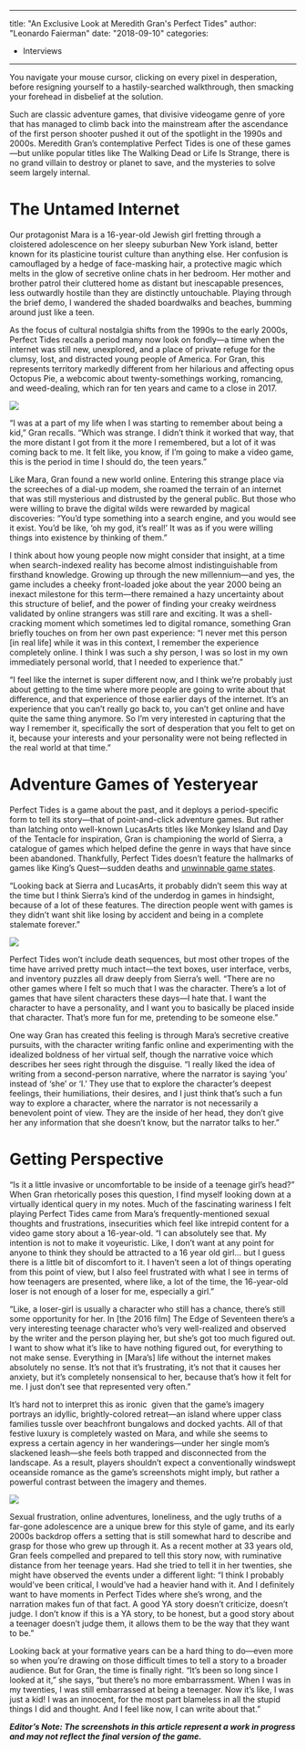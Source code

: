 
---
title: "An Exclusive Look at Meredith Gran's Perfect Tides"
author: "Leonardo Faierman"
date: "2018-09-10"
categories:
- Interviews
---

You navigate your mouse cursor, clicking on every pixel in desperation, before resigning yourself to a hastily-searched walkthrough, then smacking your forehead in disbelief at the solution.

Such are classic adventure games, that divisive videogame genre of yore that has managed to climb back into the mainstream after the ascendance of the first person shooter pushed it out of the spotlight in the 1990s and 2000s. Meredith Gran’s contemplative Perfect Tides is one of these games—but unlike popular titles like The Walking Dead or Life Is Strange, there is no grand villain to destroy or planet to save, and the mysteries to solve seem largely internal.

# The Untamed Internet

Our protagonist Mara is a 16-year-old Jewish girl fretting through a cloistered adolescence on her sleepy suburban New York island, better known for its plasticine tourist culture than anything else. Her confusion is camouflaged by a hedge of face-masking hair, a protective magic which melts in the glow of secretive online chats in her bedroom. Her mother and brother patrol their cluttered home as distant but inescapable presences, less outwardly hostile than they are distinctly untouchable. Playing through the brief demo, I wandered the shaded boardwalks and beaches, bumming around just like a teen.

As the focus of cultural nostalgia shifts from the 1990s to the early 2000s, Perfect Tides recalls a period many now look on fondly—a time when the internet was still new, unexplored, and a place of private refuge for the clumsy, lost, and distracted young people of America. For Gran, this represents territory markedly different from her hilarious and affecting opus Octopus Pie, a webcomic about twenty-somethings working, romancing, and weed-dealing, which ran for ten years and came to a close in 2017.

![](https://i1.wp.com/vrvblog.co/wp-content/uploads/2018/10/PerfectTides-FuckThis.png?resize=1170%2C875&#038;ssl=1)

“I was at a part of my life when I was starting to remember about being a kid,” Gran recalls. “Which was strange. I didn’t think it worked that way, that the more distant I got from it the more I remembered, but a lot of it was coming back to me. It felt like, you know, if I’m going to make a video game, this is the period in time I should do, the teen years.”

Like Mara, Gran found a new world online. Entering this strange place via the screeches of a dial-up modem, she roamed the terrain of an internet that was still mysterious and distrusted by the general public. But those who were willing to brave the digital wilds were rewarded by magical discoveries: “You’d type something into a search engine, and you would see it exist. You’d be like, ‘oh my god, it’s real!’ It was as if you were willing things into existence by thinking of them.”

I think about how young people now might consider that insight, at a time when search-indexed reality has become almost indistinguishable from firsthand knowledge. Growing up through the new millennium—and yes, the game includes a cheeky front-loaded joke about the year 2000 being an inexact milestone for this term—there remained a hazy uncertainty about this structure of belief, and the power of finding your creaky weirdness validated by online strangers was still rare and exciting. It was a shell-cracking moment which sometimes led to digital romance, something Gran briefly touches on from her own past experience: “I never met this person [in real life] while it was in this context, I remember the experience completely online. I think I was such a shy person, I was so lost in my own immediately personal world, that I needed to experience that.”

“I feel like the internet is super different now, and I think we’re probably just about getting to the time where more people are going to write about that difference, and that experience of those earlier days of the internet. It’s an experience that you can’t really go back to, you can’t get online and have quite the same thing anymore. So I’m very interested in capturing that the way I remember it, specifically the sort of desperation that you felt to get on it, because your interests and your personality were not being reflected in the real world at that time.”

# Adventure Games of Yesteryear

Perfect Tides is a game about the past, and it deploys a period-specific form to tell its story—that of point-and-click adventure games. But rather than latching onto well-known LucasArts titles like Monkey Island and Day of the Tentacle for inspiration, Gran is championing the world of Sierra, a catalogue of games which helped define the genre in ways that have since been abandoned. Thankfully, Perfect Tides doesn’t feature the hallmarks of games like King’s Quest—sudden deaths and [unwinnable game states](https://tvtropes.org/pmwiki/pmwiki.php/UnwinnableByDesign/Sierra).

“Looking back at Sierra and LucasArts, it probably didn’t seem this way at the time but I think Sierra’s kind of the underdog in games in hindsight, because of a lot of these features. The direction people went with games is they didn’t want shit like losing by accident and being in a complete stalemate forever.”

![](https://i0.wp.com/vrvblog.co/wp-content/uploads/2018/10/PerfectTides-Bedroom.png?resize=1170%2C878&#038;ssl=1)

Perfect Tides won’t include death sequences, but most other tropes of the time have arrived pretty much intact—the text boxes, user interface, verbs, and inventory puzzles all draw deeply from Sierra’s well. “There are no other games where I felt so much that I was the character. There’s a lot of games that have silent characters these days—I hate that. I want the character to have a personality, and I want you to basically be placed inside that character. That’s more fun for me, pretending to be someone else.”

One way Gran has created this feeling is through Mara’s secretive creative pursuits, with the character writing fanfic online and experimenting with the idealized boldness of her virtual self, though the narrative voice which describes her sees right through the disguise. “I really liked the idea of writing from a second-person narrative, where the narrator is saying ‘you’ instead of ‘she’ or ‘I.’ They use that to explore the character’s deepest feelings, their humiliations, their desires, and I just think that’s such a fun way to explore a character, where the narrator is not necessarily a benevolent point of view. They are the inside of her head, they don’t give her any information that she doesn’t know, but the narrator talks to her.”

# Getting Perspective

“Is it a little invasive or uncomfortable to be inside of a teenage girl’s head?” When Gran rhetorically poses this question, I find myself looking down at a virtually identical query in my notes. Much of the fascinating wariness I felt playing Perfect Tides came from Mara’s frequently-mentioned sexual thoughts and frustrations, insecurities which feel like intrepid content for a video game story about a 16-year-old. “I can absolutely see that. My intention is not to make it voyeuristic. Like, I don’t want at any point for anyone to think they should be attracted to a 16 year old girl… but I guess there is a little bit of discomfort to it. I haven’t seen a lot of things operating from this point of view, but I also feel frustrated with what I see in terms of how teenagers are presented, where like, a lot of the time, the 16-year-old loser is not enough of a loser for me, especially a girl.”

“Like, a loser-girl is usually a character who still has a chance, there’s still some opportunity for her. In [the 2016 film] The Edge of Seventeen there’s a very interesting teenage character who’s very well-realized and observed by the writer and the person playing her, but she’s got too much figured out. I want to show what it’s like to have nothing figured out, for everything to not make sense. Everything in [Mara’s] life without the internet makes absolutely no sense. It’s not that it’s frustrating, it’s not that it causes her anxiety, but it’s completely nonsensical to her, because that’s how it felt for me. I just don’t see that represented very often.”

It’s hard not to interpret this as ironic  given that the game’s imagery portrays an idyllic, brightly-colored retreat—an island where upper class families tussle over beachfront bungalows and docked yachts. All of that festive luxury is completely wasted on Mara, and while she seems to express a certain agency in her wanderings—under her single mom’s slackened leash—she feels both trapped and disconnected from the landscape. As a result, players shouldn’t expect a conventionally windswept oceanside romance as the game’s screenshots might imply, but rather a powerful contrast between the imagery and themes.

***![](https://i2.wp.com/vrvblog.co/wp-content/uploads/2018/10/PerfectTides-Mikey.png?resize=1170%2C690&#038;ssl=1)***

Sexual frustration, online adventures, loneliness, and the ugly truths of a far-gone adolescence are a unique brew for this style of game, and its early 2000s backdrop offers a setting that is still somewhat hard to describe and grasp for those who grew up through it. As a recent mother at 33 years old, Gran feels compelled and prepared to tell this story now, with ruminative distance from her teenage years. Had she tried to tell it in her twenties, she might have observed the events under a different light: “I think I probably would’ve been critical, I would’ve had a heavier hand with it. And I definitely want to have moments in Perfect Tides where she’s wrong, and the narration makes fun of that fact. A good YA story doesn’t criticize, doesn’t judge. I don’t know if this is a YA story, to be honest, but a good story about a teenager doesn’t judge them, it allows them to be the way that they want to be.”

Looking back at your formative years can be a hard thing to do—even more so when you’re drawing on those difficult times to tell a story to a broader audience. But for Gran, the time is finally right. “It’s been so long since I looked at it,” she says, “but there’s no more embarrassment. When I was in my twenties, I was still embarrassed at being a teenager. Now it’s like, I was just a kid! I was an innocent, for the most part blameless in all the stupid things I did and thought. And I feel like now, I can write about that.”

***Editor&#8217;s Note: The screenshots in this article represent a work in progress and may not reflect the final version of the game.***
